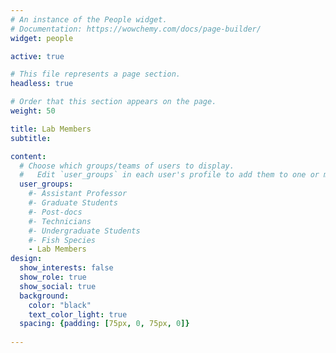 ```yaml
---
# An instance of the People widget.
# Documentation: https://wowchemy.com/docs/page-builder/
widget: people

active: true

# This file represents a page section.
headless: true

# Order that this section appears on the page.
weight: 50

title: Lab Members
subtitle:

content:
  # Choose which groups/teams of users to display.
  #   Edit `user_groups` in each user's profile to add them to one or more of these groups.
  user_groups:
    #- Assistant Professor
    #- Graduate Students
    #- Post-docs
    #- Technicians
    #- Undergraduate Students
    #- Fish Species
    - Lab Members
design:
  show_interests: false
  show_role: true
  show_social: true
  background:
    color: "black"
    text_color_light: true
  spacing: {padding: [75px, 0, 75px, 0]}
  
---
```


<!-- Google tag (gtag.js) -->
<script async src="https://www.googletagmanager.com/gtag/js?id=G-C2THYYG4QP"></script>
<script>
  window.dataLayer = window.dataLayer || [];
  function gtag(){dataLayer.push(arguments);}
  gtag('js', new Date());

  gtag('config', 'G-C2THYYG4QP');
</script>
